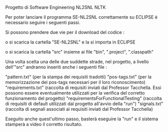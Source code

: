 
Progetto di Software Engineering
NL2SNL 
NLTK

Per poter lanciare il programma SE-NL2SNL correttamente su ECLIPSE è necessario seguire i seguenti passi.

Si possono prendere due vie per il download del codice : 

o si scarica la cartella "SE-NL2SNL" e la si importa in ECLIPSE

o si scarica la cartella "src" insieme ai file "bin", ".project", ".classpath"

Una volta scelta una delle due suddette strade, nel progetto, a livello dell'"src" andranno inseriti anche i seguenti file :

"pattern.txt"                       (per la stampa dei requisiti tradotti)
"pos-tags.txt"                      (per la memorizzazione dei pos-tags necessari per il loro riconoscimento)
"requirements.txt"                  (raccolta di requisiti inviati dal Professor Tacchella. Essi possono essere eventualmente utilizzati per la verifica del corretto funzionamento del progetto)
"requirementsForFunctionalTesting"  (raccolta di requisiti di default utilizzati dal progetto all'avvio della "run")
"signals.txt"                       (raccolta di segnali associati ai requisiti inviati dal Professor Tacchella)

Eseguito anche quest'ultimo passo, basterà eseguire la "run" e il sistema stamperà a video il corretto risultato.
